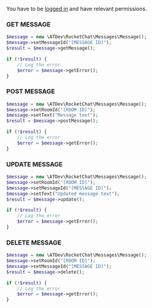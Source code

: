 You have to be [logged in](../..) and have relevant permissions.

### GET MESSAGE

```php
$message = new \ATDev\RocketChat\Messages\Message();
$message->setMessageId("[MESSAGE ID]");
$result = $message->getMessage();

if (!$result) {
	// Log the error
	$error = $message->getError();
}
```

### POST MESSAGE

```php
$message = new \ATDev\RocketChat\Messages\Message();
$message->setRoomId("[ROOM ID]");
$message->setText("Message text");
$result = $message->postMessage();

if (!$result) {
	// Log the error
	$error = $message->getError();
}
```

### UPDATE MESSAGE

```php
$message = new \ATDev\RocketChat\Messages\Message();
$message->setRoomId("[ROOM ID]");
$message->setMessageId("[MESSAGE ID]");
$message->setText("Updated message text");
$result = $message->update();

if (!$result) {
	// Log the error
	$error = $message->getError();
}
```

### DELETE MESSAGE

```php
$message = new \ATDev\RocketChat\Messages\Message();
$message->setRoomId("[ROOM ID]");
$message->setMessageId("[MESSAGE ID]");
$result = $message->delete();

if (!$result) {
	// Log the error
	$error = $message->getError();
}
```